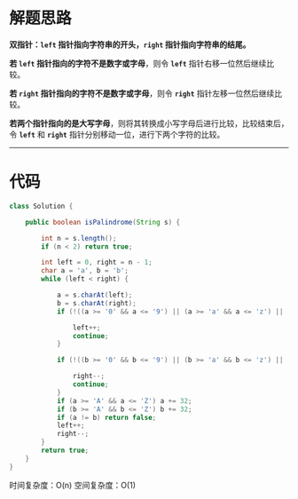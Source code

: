 # 解题思路
**双指针：`left` 指针指向字符串的开头，`right` 指针指向字符串的结尾。**

**若 `left` 指针指向的字符不是数字或字母**，则令 **`left`** 指针右移一位然后继续比较。

**若 `right` 指针指向的字符不是数字或字母**，则令 **`right`** 指针左移一位然后继续比较。

**若两个指针指向的是大写字母**，则将其转换成小写字母后进行比较，比较结束后，令 **`left`** 和 **`right`** 指针分别移动一位，进行下两个字符的比较。

---
# 代码
```java
class Solution {

    public boolean isPalindrome(String s) {

        int n = s.length();
        if (n < 2) return true;

        int left = 0, right = n - 1;
        char a = 'a', b = 'b';
        while (left < right) {

            a = s.charAt(left);
            b = s.charAt(right);
            if (!((a >= '0' && a <= '9') || (a >= 'a' && a <= 'z') || (a >= 'A' && a <= 'Z'))){

                left++;
                continue;
            }

            if (!((b >= '0' && b <= '9') || (b >= 'a' && b <= 'z') || (b >= 'A' && b <= 'Z'))){

                right--;
                continue;
            }
            if (a >= 'A' && a <= 'Z') a += 32;
            if (b >= 'A' && b <= 'Z') b += 32;
            if (a != b) return false;
            left++;
            right--;
        }
        return true;
    }
}
```
时间复杂度：O(n)
空间复杂度：O(1)